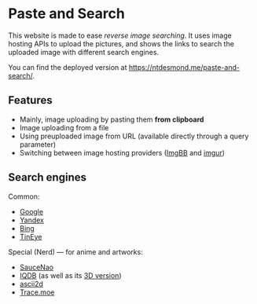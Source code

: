# Paste and Search

This website is made to ease _reverse image searching_. It uses image hosting APIs to upload the pictures, and shows the links to search the uploaded image with different search engines.

You can find the deployed version at <https://ntdesmond.me/paste-and-search/>.

## Features

- Mainly, image uploading by pasting them **from clipboard**
- Image uploading from a file
- Using preuploaded image from URL (available directly through a query parameter)
- Switching between image hosting providers ([ImgBB](https://imgbb.com) and [imgur](https://imgur.com/))

## Search engines

Common:

- [Google](https://www.google.com/imghp)
- [Yandex](https://yandex.ru/images)
- [Bing](https://www.bing.com/images/)
- [TinEye](https://tineye.com/)

Special (Nerd) — for anime and artworks:

- [SauceNao](https://saucenao.com/)
- [IQDB](https://iqdb.org/) (as well as its [3D version](https://3d.iqdb.org/))
- [ascii2d](https://ascii2d.net/)
- [Trace.moe](https://trace.moe/)
